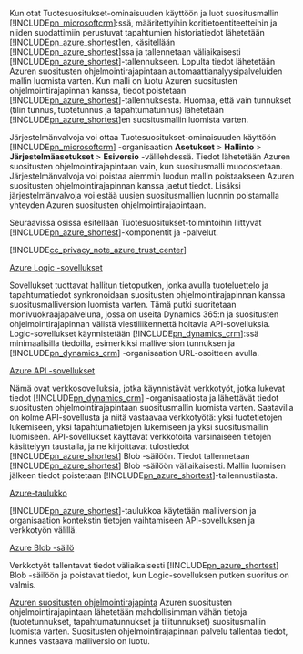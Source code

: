 Kun otat Tuotesuositukset-ominaisuuden käyttöön ja luot suositusmallin [!INCLUDE[pn_microsoftcrm](pn-microsoftcrm.md)]:ssä, määritettyihin koritietoentiteetteihin ja niiden suodattimiin perustuvat tapahtumien historiatiedot lähetetään [!INCLUDE[pn_azure_shortest](pn-azure-shortest.md)]en, käsitellään [!INCLUDE[pn_azure_shortest](pn-azure-shortest.md)]ssa ja tallennetaan väliaikaisesti [!INCLUDE[pn_azure_shortest](pn-azure-shortest.md)]-tallennukseen. Lopulta tiedot lähetetään Azuren suositusten ohjelmointirajapintaan automaattianalyysipalveluiden mallin luomista varten. Kun malli on luotu Azuren suositusten ohjelmointirajapinnan kanssa, tiedot poistetaan [!INCLUDE[pn_azure_shortest](pn-azure-shortest.md)]-tallennuksesta. Huomaa, että vain tunnukset (tilin tunnus, tuotetunnus ja tapahtumatunnus) lähetetään [!INCLUDE[pn_azure_shortest](pn-azure-shortest.md)]en suositusmallin luomista varten.

Järjestelmänvalvoja voi ottaa Tuotesuositukset-ominaisuuden käyttöön [!INCLUDE[pn_microsoftcrm](pn-microsoftcrm.md)] -organisaation **Asetukset** &gt; **Hallinto** &gt; **Järjestelmäasetukset** &gt; **Esiversio** -välilehdessä. Tiedot lähetetään Azuren suositusten ohjelmointirajapintaan vain, kun suositusmalli muodostetaan. Järjestelmänvalvoja voi poistaa aiemmin luodun mallin poistaakseen Azuren suositusten ohjelmointirajapinnan kanssa jaetut tiedot. Lisäksi järjestelmänvalvoja voi estää uusien suositusmallien luonnin poistamalla yhteyden Azuren suositusten ohjelmointirajapintaan.

Seuraavissa osissa esitellään Tuotesuositukset-toimintoihin liittyvät [!INCLUDE[pn_azure_shortest](pn-azure-shortest.md)]-komponentit ja -palvelut.

[!INCLUDE[cc_privacy_note_azure_trust_center](cc-privacy-note-azure-trust-center.md)]

[Azure Logic -sovellukset](https://azure.microsoft.com/services/app-service/logic/)

Sovellukset tuottavat hallitun tietoputken, jonka avulla tuoteluettelo ja tapahtumatiedot synkronoidaan suositusten ohjelmointirajapinnan kanssa suositusmalliversion luomista varten. Tämä putki suoritetaan monivuokraajapalveluna, jossa on useita Dynamics 365:n ja suositusten ohjelmointirajapinnan välistä viestiliikennettä hoitavia API-sovelluksia. Logic-sovellukset käynnistetään [!INCLUDE[pn_dynamics_crm](pn-dynamics-crm.md)]:ssä minimaalisilla tiedoilla, esimerkiksi malliversion tunnuksen ja [!INCLUDE[pn_dynamics_crm](pn-dynamics-crm.md)] -organisaation URL-osoitteen avulla. 

[Azure API -sovellukset](https://azure.microsoft.com/services/app-service/api/)

Nämä ovat verkkosovelluksia, jotka käynnistävät verkkotyöt, jotka lukevat tiedot [!INCLUDE[pn_dynamics_crm](pn-dynamics-crm.md)] -organisaatiosta ja lähettävät tiedot suositusten ohjelmointirajapintaan suositusmallin luomista varten. Saatavilla on kolme API-sovellusta ja niitä vastaavaa verkkotyötä: yksi tuotetietojen lukemiseen, yksi tapahtumatietojen lukemiseen ja yksi suositusmallin luomiseen. API-sovellukset käyttävät verkkotöitä varsinaiseen tietojen käsittelyyn taustalla, ja ne kirjoittavat tulostiedot [!INCLUDE[pn_azure_shortest](pn-azure-shortest.md)] Blob -säilöön. Tiedot tallennetaan [!INCLUDE[pn_azure_shortest](pn-azure-shortest.md)] Blob -säilöön väliaikaisesti. Mallin luomisen jälkeen tiedot poistetaan [!INCLUDE[pn_azure_shortest](pn-azure-shortest.md)]-tallennustilasta.

[Azure-taulukko](https://azure.microsoft.com/services/storage/tables/)

[!INCLUDE[pn_azure_shortest](pn-azure-shortest.md)]-taulukkoa käytetään malliversion ja organisaation kontekstin tietojen vaihtamiseen API-sovelluksen ja verkkotyön välillä.

[Azure Blob -säilö](https://azure.microsoft.com/services/storage/) 

Verkkotyöt tallentavat tiedot väliaikaisesti [!INCLUDE[pn_azure_shortest](pn-azure-shortest.md)] Blob -säilöön ja poistavat tiedot, kun Logic-sovelluksen putken suoritus on valmis.

[Azuren suositusten ohjelmointirajapinta](https://www.microsoft.com/cognitive-services/en-us/recommendations-api) Azuren suositusten ohjelmointirajapintaan lähetetään mahdollisimman vähän tietoja (tuotetunnukset, tapahtumatunnukset ja tilitunnukset) suositusmallin luomista varten. Suositusten ohjelmointirajapinnan palvelu tallentaa tiedot, kunnes vastaava malliversio on luotu.
